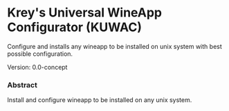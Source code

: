 # Krey's Universal WineApp Configurator (KUWAC)
Configure and installs any wineapp to be installed on unix system with best possible configuration.

Version: 0.0-concept

### Abstract
Install and configure wineapp to be installed on any unix system.
